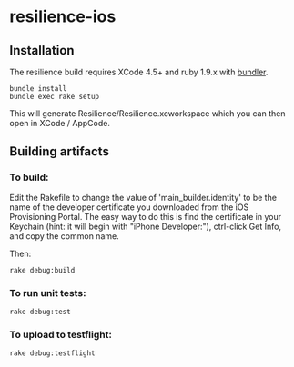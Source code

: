 resilience-ios
==============

Installation
------------
The resilience build requires XCode 4.5+ and ruby 1.9.x with [bundler](http://gembundler.com/).
````
bundle install
bundle exec rake setup
````
This will generate Resilience/Resilience.xcworkspace which you can then open in XCode / AppCode.

Building artifacts
--------

### To build:
Edit the Rakefile to change the value of 'main_builder.identity' to be the name of the developer certificate you downloaded from the iOS Provisioning Portal. The easy way to do this is find the certificate in your Keychain (hint: it will begin with "iPhone Developer:"), ctrl-click Get Info, and copy the common name.

Then:
````
rake debug:build
````
### To run unit tests:
````
rake debug:test
````
### To upload to testflight:
````
rake debug:testflight
````
